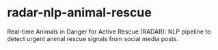 # radar-nlp-animal-rescue
Real-time Animals in Danger for Active Rescue (RADAR): NLP pipeline to detect urgent animal rescue signals from social media posts.
